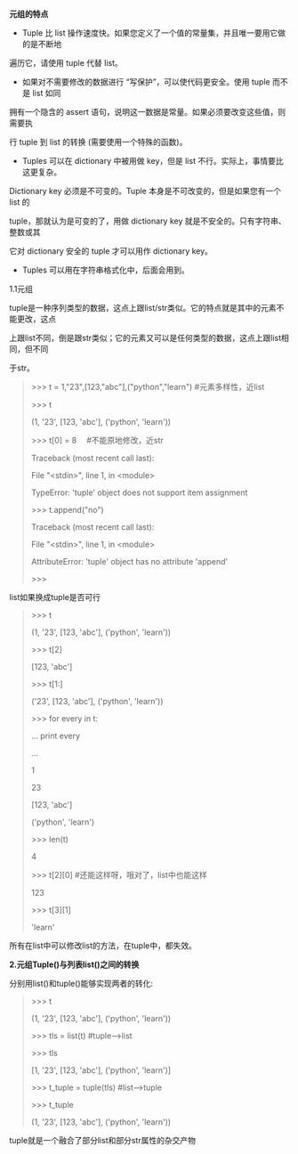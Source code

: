 **元组的特点**

* Tuple 比 list 操作速度快。如果您定义了一个值的常量集，并且唯一要用它做的是不断地

遍历它，请使用 tuple 代替 list。

* 如果对不需要修改的数据进行 “写保护”，可以使代码更安全。使用 tuple 而不是 list 如同

拥有一个隐含的 assert 语句，说明这一数据是常量。如果必须要改变这些值，则需要执

行 tuple 到 list 的转换 \(需要使用一个特殊的函数\)。

* Tuples 可以在 dictionary 中被用做 key，但是 list 不行。实际上，事情要比这更复杂。

Dictionary key 必须是不可变的。Tuple 本身是不可改变的，但是如果您有一个 list 的

tuple，那就认为是可变的了，用做 dictionary key 就是不安全的。只有字符串、整数或其

它对 dictionary 安全的 tuple 才可以用作 dictionary key。

* Tuples 可以用在字符串格式化中，后面会用到。

1.1元组

tuple是一种序列类型的数据，这点上跟list/str类似。它的特点就是其中的元素不能更改，这点

上跟list不同，倒是跟str类似；它的元素又可以是任何类型的数据，这点上跟list相同，但不同

于str。

> &gt;&gt;&gt; t = 1,"23",\[123,"abc"\],\("python","learn"\) \#元素多样性，近list
>
> &gt;&gt;&gt; t
>
> \(1, '23', \[123, 'abc'\], \('python', 'learn'\)\)
>
> &gt;&gt;&gt; t\[0\] = 8　 \#不能原地修改，近str
>
> Traceback \(most recent call last\):
>
> File "&lt;stdin&gt;", line 1, in &lt;module&gt;
>
> TypeError: 'tuple' object does not support item assignment
>
> &gt;&gt;&gt; t.append\("no"\)
>
> Traceback \(most recent call last\):
>
> File "&lt;stdin&gt;", line 1, in &lt;module&gt;
>
> AttributeError: 'tuple' object has no attribute 'append'
>
> &gt;&gt;&gt;

list如果换成tuple是否可行

> &gt;&gt;&gt; t
>
> \(1, '23', \[123, 'abc'\], \('python', 'learn'\)\)
>
> &gt;&gt;&gt; t\[2\]
>
> \[123, 'abc'\]
>
> &gt;&gt;&gt; t\[1:\]
>
> \('23', \[123, 'abc'\], \('python', 'learn'\)\)
>
> &gt;&gt;&gt; for every in t:
>
> ... print every
>
> ...
>
> 1
>
> 23
>
> \[123, 'abc'\]
>
> \('python', 'learn'\)
>
> &gt;&gt;&gt; len\(t\)
>
> 4
>
> &gt;&gt;&gt; t\[2\]\[0\] \#还能这样呀，哦对了，list中也能这样
>
> 123
>
> &gt;&gt;&gt; t\[3\]\[1\]
>
> 'learn'

所有在list中可以修改list的方法，在tuple中，都失效。

**2.元组Tuple\(\)与列表list\(\)之间的转换**

分别用list\(\)和tuple\(\)能够实现两者的转化:

> &gt;&gt;&gt; t
>
> \(1, '23', \[123, 'abc'\], \('python', 'learn'\)\)
>
> &gt;&gt;&gt; tls = list\(t\) \#tuple--&gt;list
>
> &gt;&gt;&gt; tls
>
> \[1, '23', \[123, 'abc'\], \('python', 'learn'\)\]
>
> &gt;&gt;&gt; t\_tuple = tuple\(tls\) \#list--&gt;tuple
>
> &gt;&gt;&gt; t\_tuple
>
> \(1, '23', \[123, 'abc'\], \('python', 'learn'\)\)

tuple就是一个融合了部分list和部分str属性的杂交产物


